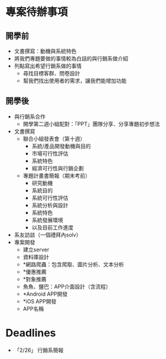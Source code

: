 # 專案待辦事項
## 開學前
- 文書撰寫：動機與系統特色
- 將我們專題要做的事情較為白話的與行銷系做介紹
- 列點寫出希望行銷系做的事情
    - 尋找目標客群、問卷設計
    - 幫我們找出使用者的需求，讓我們能增加功能
## 開學後
- 與行銷系合作
  - 開學第二週小組配對：「PPT」團隊分享、分享專題初步想法
- 文書撰寫
  - 聯合小組發表會（第十週）
    - 系統/產品開發動機與目的
    - 市場可行性評估
    - 系統特色
    - 經濟可行性與行銷企劃
  - 專題計畫書簡報（期末考前）
    - 研究動機
    - 系統目的
    - 系統可行性評估
    - 系統分析與設計
    - 系統特色
    - 系統發展環境
    - 以及目前工作進度
- 系友訪談（一個禮拜內solv）
- 專案開發
  - 建立server
  - 資料庫設計
  - *網路爬蟲：包含爬取、圖片分析、文本分析
  - *優惠推薦
  - *對象推薦
  - 魚魚、鹽巴：APP介面設計（含流程）
  - *Android APP開發
  - *iOS APP開發
  - APP名稱

# Deadlines
- 「2/26」 行銷系簡報